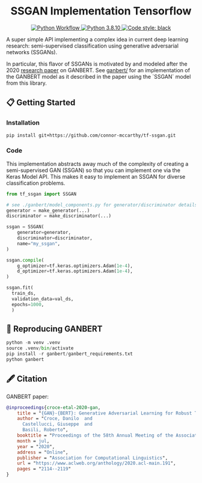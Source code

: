 <div align="center">
  <h1>SSGAN Implementation Tensorflow</h1>

<p align="center">

<a href="https://github.com/connor-mccarthy/ganbert/workflows/build/badge.svg">
    <img src="https://github.com/connor-mccarthy/ganbert/workflows/build/badge.svg" alt="Python Workflow" />
</a>
<a href="https://img.shields.io/badge/python-3.8.10-blue.svg">
    <img src="https://img.shields.io/badge/python-3.8.10-blue.svg" alt="Python 3.8.10" />
</a>
<a href="https://img.shields.io/badge/code%20style-black-000000.svg">
    <img src="https://img.shields.io/badge/code%20style-black-000000.svg" alt="Code style: black" >
</a>
</div>

A super simple API implementing a complex idea in current deep learning research: semi-supervised classification using generative adversarial networks (SSGANs).

In particular, this flavor of SSGANs is motivated by and modeled after the 2020 [research paper](https://www.aclweb.org/anthology/2020.acl-main.191.pdf) on GANBERT. See [ganbert/](`./ganbert/) for an implementation of the GANBERT model as it described in the paper using the `SSGAN` model from this library.

## 📋 Getting Started

### Installation

```sh
pip install git+https://github.com/connor-mccarthy/tf-ssgan.git
```

### Code

This implementation abstracts away much of the complexity of creating a semi-supervised GAN (SSGAN) so that you can implement one via the Keras Model API. This makes it easy to implement an SSGAN for diverse classification problems.

```python
from tf_ssgan import SSGAN

# see ./ganbert/model_components.py for generator/discriminator details
generator = make_generator(...)
discriminator = make_discriminator(...)

ssgan = SSGAN(
    generator=generator,
    discriminator=discriminator,
    name="my_ssgan",
)

ssgan.compile(
    g_optimizer=tf.keras.optimizers.Adam(1e-4),
    d_optimizer=tf.keras.optimizers.Adam(1e-4),
)

ssgan.fit(
  train_ds,
  validation_data=val_ds,
  epochs=1000,
  )
```

## 🔁 Reproducing GANBERT

```python
python -m venv .venv
source .venv/bin/activate
pip install -r ganbert/ganbert_requirements.txt
python ganbert
```

## 🖋️ Citation

GANBERT paper:

```bibtex
@inproceedings{croce-etal-2020-gan,
    title = "{GAN}-{BERT}: Generative Adversarial Learning for Robust Text Classification with a Bunch of Labeled Examples",
    author = "Croce, Danilo  and
      Castellucci, Giuseppe  and
      Basili, Roberto",
    booktitle = "Proceedings of the 58th Annual Meeting of the Association for Computational Linguistics",
    month = jul,
    year = "2020",
    address = "Online",
    publisher = "Association for Computational Linguistics",
    url = "https://www.aclweb.org/anthology/2020.acl-main.191",
    pages = "2114--2119"
}
```
